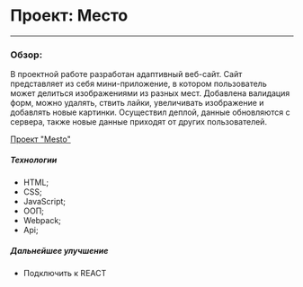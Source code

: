 # Проект: Место
---
### Обзор:
В проектной работе разработан адаптивный веб-сайт. Сайт представляет из себя мини-приложение, в котором пользователь может делиться изображениями из разных мест. Добавлена валидация форм, можно удалять, ствить лайки, увеличивать изображение и добавлять новые картинки. Осуществил деплой, данные обновляются с сервера, также новые данные приходят от других пользователей.

[Проект "Mesto"](https://nikitapotrivaev.github.io/mesto/)

##### Технологии
- HTML;
- CSS;
- JavaScript;
- ООП;
- Webpack;
- Api;

##### Дальнейшее улучшение
- Подключить к REACT
